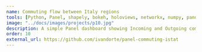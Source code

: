 ```yaml
---
name: Commuting flow between Italy regions
tools: [Python, Panel, shapely, bokeh, holoviews, networkx, numpy, pandas]
image: "../docs/images/projects/p10.jpg"
description: A simple Panel dashboard showing Incoming and Outgoing commuting flows (Work and Study) between Italian Regions.
order: 10
external_url: https://github.com/ivandorte/panel-commuting-istat
---
```

